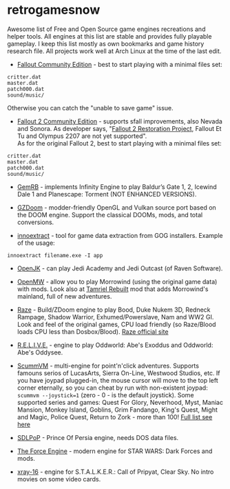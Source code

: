 # retrogamesnow

Awesome list of Free and Open Source game engines recreations and helper tools. All engines at this list are stable and provides fully playable gameplay. I keep this list mostly as own bookmarks and game history research file. All projects work well at Arch Linux at the time of the last edit.


* [Fallout Community Edition](https://github.com/alexbatalov/fallout1-ce) - best to start playing with a minimal files set:

```
critter.dat
master.dat
patch000.dat
sound/music/
```

Otherwise you can catch the "unable to save game" issue.


* [Fallout 2 Community Edition](https://github.com/alexbatalov/fallout2-ce) - supports sfall improvements, also Nevada and Sonora. As developer says, "[Fallout 2 Restoration Project](https://github.com/phobos2077/Fallout2_Restoration_Project), Fallout Et Tu and Olympus 2207 are not yet supported".  
As for the original Fallout 2, best to start playing with a minimal files set:

```
critter.dat
master.dat
patch000.dat
sound/music/
```

* [GemRB](https://gemrb.org) - implements Infinity Engine to play Baldur’s Gate 1, 2, Icewind Dale 1 and Planescape: Torment (NOT ENHANCED VERSIONS).

* [GZDoom](https://github.com/ZDoom/gzdoom) - modder-friendly OpenGL and Vulkan source port based on the DOOM engine. Support the classical DOOMs, mods, and total conversions.

* [innoextract](https://github.com/dscharrer/innoextract) - tool for game data extraction from GOG installers. Example of the usage:

```innoextract filename.exe -I app```



* [OpenJK](https://github.com/JACoders/OpenJK) - can play Jedi Academy and Jedi Outcast (of Raven Software).

* [OpenMW](https://openmw.org) - allow you to play Morrowind (using the original game data) with mods. Look also at [Tamriel Rebuilt](https://www.tamriel-rebuilt.org) mod that adds Morrowind's mainland, full of new adventures. 

* [Raze](https://github.com/ZDoom/Raze) - Build/ZDoom engine to play Bood, Duke Nukem 3D, Redneck Rampage, Shadow Warrior, Exhumed/Powerslave, Nam and WW2 GI. Look and feel of the original games, CPU load friendly (so Raze/Blood loads CPU less than Dosbox/Blood). [Raze official site](https://raze.zdoom.org/about)

* [R.E.L.I.V.E.](https://aliveteam.github.io) - engine to play Oddworld: Abe's Exoddus and
Oddworld: Abe's Oddysee.

* [ScummVM](https://www.scummvm.org) - multi-engine for point'n'click adventures. Supports famouns serios of LucasArts, Sierra On-Line, Westwood Studios, etc. If you have joypad plugged-in, the mouse cursor will move to the top left corner eternally, so you can cheat by run with non-existent joypad: ```scummvm --joystick=1``` (zero - 0 - is the default joystick). Some supported series and games: Quest For  Glory, Neverhood, Myst, Maniac Mansion, Monkey Island, Goblins, Grim Fandango, King's Quest, Might and Magic, Police Quest, Return to Zork - more than 100! [Full list see here](https://wiki.scummvm.org/index.php?title=Category:Supported_Games)

* [SDLPoP](https://github.com/NagyD/SDLPoP) - Prince Of Persia engine, needs DOS data files.

* [The Force Engine](https://theforceengine.github.io) - modern engine for STAR WARS: Dark Forces and mods.

* [xray-16](https://github.com/OpenXRay/xray-16) - engine for S.T.A.L.K.E.R.: Call of Pripyat,	Clear Sky. No intro movies on some video cards. 
 
